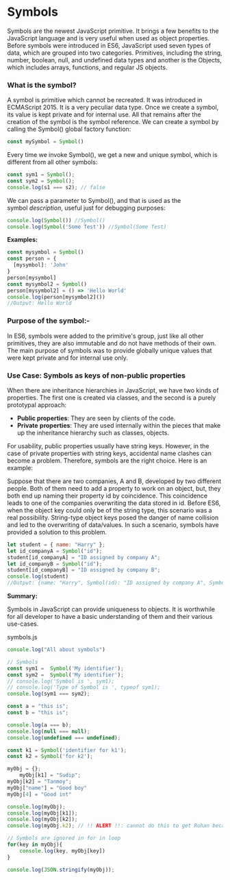 # Symbols

Symbols are the newest JavaScript primitive. It brings a few benefits to the JavaScript language and is very useful when used as object properties. Before symbols were introduced in ES6, JavaScript used seven types of data, which are grouped into two categories. Primitives, including the string, number, boolean, null, and undefined data types and another is the Objects, which includes arrays, functions, and regular JS objects.

### What is the symbol?

A symbol is primitive which cannot be recreated. It was introduced in ECMAScript 2015. It is a very peculiar data type. Once we create a symbol, its value is kept private and for internal use. All that remains after the creation of the symbol is the symbol reference. We can create a symbol by calling the Symbol() global factory function:

```jsx
const mySymbol = Symbol()
```

Every time we invoke Symbol(), we get a new and unique symbol, which is different from all other symbols:

```jsx
const sym1 = Symbol();
const sym2 = Symbol();
console.log(s1 === s2); // false
```

We can pass a parameter to Symbol(), and that is used as the symbol *description*, useful just for debugging purposes:

```jsx
console.log(Symbol()) //Symbol()
console.log(Symbol('Some Test')) //Symbol(Some Test)
```

**Examples:**

```jsx
const mysymbol = Symbol()
const person = {
  [mysymbol]: 'John'
}
person[mysymbol] 
const mysymbol2 = Symbol()
person[mysymbol2] = () => 'Hello World'
console.log(person[mysymbol2]()) 
//Output: Hello World
```

### Purpose of the symbol:-

In ES6, symbols were added to the primitive's group, just like all other primitives, they are also immutable and do not have methods of their own. The main purpose of symbols was to provide globally unique values that were kept private and for internal use only.

### Use Case: Symbols as keys of non-public properties

When there are inheritance hierarchies in JavaScript, we have two kinds of properties. The first one is created via classes, and the second is a purely prototypal approach:

- **Public properties**: They are seen by clients of the code.
- **Private** **properties**: They are used internally within the pieces that make up the inheritance hierarchy such as classes, objects.

For usability, public properties usually have string keys. However, in the case of private properties with string keys, accidental name clashes can become a problem. Therefore, symbols are the right choice. 
Here is an example:

Suppose that there are two companies, A and B, developed by two different people. Both of them need to add a property to work on an object, but, they both end up naming their property id by coincidence. This coincidence leads to one of the companies overwriting the data stored in id. Before ES6, when the object key could only be of the string type, this scenario was a real possibility. String-type object keys posed the danger of name collision and led to the overwriting of data/values. In such a scenario, symbols have provided a solution to this problem.

```jsx
let student = { name: "Harry" };
let id_companyA = Symbol("id");
student[id_companyA] = "ID assigned by company A";
let id_companyB = Symbol("id");
student[id_companyB] = "ID assigned by company B";
console.log(student)
//Output: {name: "Harry", Symbol(id): "ID assigned by company A", Symbol(id): "ID assigned by company B"}
```

**Summary:**

Symbols in JavaScript can provide uniqueness to objects. It is worthwhile for all developer to have a basic understanding of them and their various use-cases.

symbols.js

```jsx
console.log("All about symbols")

// Symbols
const sym1 =  Symbol('My identifier');
const sym2 =  Symbol('My identifier');
// console.log('Symbol is ', sym1);
// console.log('Type of Symbol is ', typeof sym1);
console.log(sym1 === sym2);

const a = "this is";
const b = "this is";

console.log(a === b);
console.log(null === null);
console.log(undefined === undefined);

const k1 = Symbol('identifier for k1');
const k2 = Symbol('for k2');

myObj = {};
	myObj[k1] = "Sudip";
myObj[k2] = "Tanmoy";
myObj["name"] = "Good boy"
myObj[4] = "Good int"

console.log(myObj);
console.log(myObj[k1]);
console.log(myObj[k2]);
console.log(myObj.k2); // !! ALERT !!: cannot do this to get Rohan because it is same as myObj["k2"]

// Symbols are ignored in for in loop
for(key in myObj){
    console.log(key, myObj[key])
}

console.log(JSON.stringify(myObj));
```